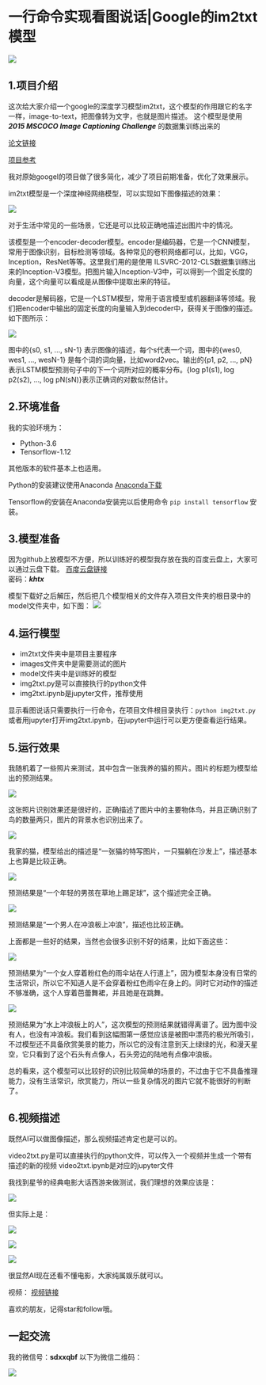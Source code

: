 # 一行命令实现看图说话|Google的im2txt模型

![](https://raw.githubusercontent.com/Qinbf/tf-model-zoo/master/im2txt-xlab/README_IMG/01.jpg)
## 1.项目介绍

这次给大家介绍一个google的深度学习模型im2txt，这个模型的作用跟它的名字一样，image-to-text，把图像转为文字，也就是图片描述。
这个模型是使用 ***2015 MSCOCO Image Captioning Challenge*** 的数据集训练出来的

[论文链接](http://arxiv.org/abs/1609.06647)

[项目参考](https://github.com/tensorflow/models/tree/master/research/im2txt)

我对原始googel的项目做了很多简化，减少了项目前期准备，优化了效果展示。

im2txt模型是一个深度神经网络模型，可以实现如下图像描述的效果：

![](https://raw.githubusercontent.com/Qinbf/tf-model-zoo/master/im2txt-xlab/README_IMG/%E5%9B%BE%E7%89%871.png)

对于生活中常见的一些场景，它还是可以比较正确地描述出图片中的情况。

该模型是一个encoder-decoder模型。encoder是编码器，它是一个CNN模型，常用于图像识别，目标检测等领域。各种常见的卷积网络都可以，比如，VGG，Inception，ResNet等等。这里我们用的是使用 ILSVRC-2012-CLS数据集训练出来的Inception-V3模型。把图片输入Inception-V3中，可以得到一个固定长度的向量，这个向量可以看成是从图像中提取出来的特征。

decoder是解码器，它是一个LSTM模型，常用于语言模型或机器翻译等领域。我们把encoder中输出的固定长度的向量输入到decoder中，获得关于图像的描述。如下图所示：

![](https://raw.githubusercontent.com/Qinbf/tf-model-zoo/master/im2txt-xlab/README_IMG/%E5%9B%BE%E7%89%872.png)

图中的{s0, s1, ..., sN-1} 表示图像的描述，每个s代表一个词，图中的{wes0, wes1, ..., wesN-1} 是每个词的词向量，比如word2vec。输出的{p1, p2, ..., pN} 表示LSTM模型预测句子中的下一个词所对应的概率分布。{log p1(s1), log p2(s2), ..., log pN(sN)}表示正确词的对数似然估计。

## 2.环境准备
我的实验环境为：
+ Python-3.6
+ Tensorflow-1.12

其他版本的软件基本上也适用。

Python的安装建议使用Anaconda
[Anaconda下载](https://www.anaconda.com/download/#macos)

Tensorflow的安装在Anaconda安装完以后使用命令 `pip install tensorflow` 安装。

## 3.模型准备
因为github上放模型不方便，所以训练好的模型我存放在我的百度云盘上，大家可以通过云盘下载。
[百度云盘链接](https://pan.baidu.com/s/1nYlWBoOQjzgP5-GYfutMQA)    
密码：***khtx***

模型下载好之后解压，然后把几个模型相关的文件存入项目文件夹的根目录中的model文件夹中，如下图：
![](https://raw.githubusercontent.com/Qinbf/tf-model-zoo/master/im2txt-xlab/README_IMG/%E5%9B%BE%E7%89%872.1.png)

## 4.运行模型
+ im2txt文件夹中是项目主要程序
+ images文件夹中是需要测试的图片
+ model文件夹中是训练好的模型
+ img2txt.py是可以直接执行的python文件
+ img2txt.ipynb是jupyter文件，推荐使用

显示看图说话只需要执行一行命令，在项目文件根目录执行：`python img2txt.py`或者用jupyter打开img2txt.ipynb，在jupyter中运行可以更方便查看运行结果。

## 5.运行效果

我随机着了一些照片来测试，其中包含一张我养的猫的照片。图片的标题为模型给出的预测结果。

![](https://raw.githubusercontent.com/Qinbf/tf-model-zoo/master/im2txt-xlab/README_IMG/%E5%9B%BE%E7%89%873.png)

这张照片识别效果还是很好的，正确描述了图片中的主要物体鸟，并且正确识别了鸟的数量两只，图片的背景水也识别出来了。

![](https://raw.githubusercontent.com/Qinbf/tf-model-zoo/master/im2txt-xlab/README_IMG/%E5%9B%BE%E7%89%874.png)

我家的猫，模型给出的描述是“一张猫的特写图片，一只猫躺在沙发上”，描述基本上也算是比较正确。

![](https://raw.githubusercontent.com/Qinbf/tf-model-zoo/master/im2txt-xlab/README_IMG/%E5%9B%BE%E7%89%875.png)

预测结果是“一个年轻的男孩在草地上踢足球”，这个描述完全正确。

![](https://raw.githubusercontent.com/Qinbf/tf-model-zoo/master/im2txt-xlab/README_IMG/%E5%9B%BE%E7%89%876.png)

预测结果是“一个男人在冲浪板上冲浪”，描述也比较正确。

上面都是一些好的结果，当然也会很多识别不好的结果，比如下面这些：

![](https://raw.githubusercontent.com/Qinbf/tf-model-zoo/master/im2txt-xlab/README_IMG/%E5%9B%BE%E7%89%877.png)

预测结果为“一个女人穿着粉红色的雨伞站在人行道上”，因为模型本身没有日常的生活常识，所以它不知道人是不会穿着粉红色雨伞在身上的。同时它对动作的描述不够准确，这个人穿着芭蕾舞裙，并且她是在跳舞。

![](https://raw.githubusercontent.com/Qinbf/tf-model-zoo/master/im2txt-xlab/README_IMG/%E5%9B%BE%E7%89%878.png)

预测结果为“水上冲浪板上的人”，这次模型的预测结果就错得离谱了。因为图中没有人，也没有冲浪板。我们看到这幅图第一感觉应该是被图中漂亮的极光所吸引，不过模型还不具备欣赏美景的能力，所以它的没有注意到天上绿绿的光，和漫天星空，它只看到了这个石头有点像人，石头旁边的陆地有点像冲浪板。

总的看来，这个模型可以比较好的识别比较简单的场景的，不过由于它不具备推理能力，没有生活常识，欣赏能力，所以一些复杂情况的图片它就不能很好的判断了。

## 6.视频描述
既然AI可以做图像描述，那么视频描述肯定也是可以的。

video2txt.py是可以直接执行的python文件，可以传入一个视频并生成一个带有描述的新的视频
video2txt.ipynb是对应的jupyter文件

我找到星爷的经典电影大话西游来做测试，我们理想的效果应该是：

![](https://raw.githubusercontent.com/Qinbf/tf-model-zoo/master/im2txt-xlab/README_IMG/%E5%9B%BE%E7%89%879.png)

但实际上是：

![](https://raw.githubusercontent.com/Qinbf/tf-model-zoo/master/im2txt-xlab/README_IMG/10.png)

![](https://raw.githubusercontent.com/Qinbf/tf-model-zoo/master/im2txt-xlab/README_IMG/11.png)

![](https://raw.githubusercontent.com/Qinbf/tf-model-zoo/master/im2txt-xlab/README_IMG/12.png)

很显然AI现在还看不懂电影，大家纯属娱乐就可以。

视频：
[视频链接](https://v.qq.com/x/page/e08041dvk23.html)

喜欢的朋友，记得star和follow哦。

## 一起交流
我的微信号：**sdxxqbf**
以下为微信二维码：

![](https://raw.githubusercontent.com/Qinbf/tf-model-zoo/master/im2txt-xlab/README_IMG/%E5%9B%BE%E7%89%8713.png)
